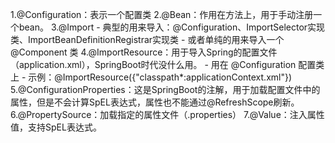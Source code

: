 1.@Configuration：表示一个配置类
2.@Bean：作用在方法上，用于手动注册一个bean。
3.@Import
    - 典型的用来导入：@Configuration、ImportSelector实现类、ImportBeanDefinitionRegistrar实现类
    - 或者单纯的用来导入一个 @Component 类
4.@ImportResource：用于导入Spring的配置文件（application.xml），SpringBoot时代没什么用。
    - 用在 @Configuration 配置类上
    - 示例：@ImportResource({"classpath*:applicationContext.xml"})
5.@ConfigurationProperties：这是SpringBoot的注解，用于加载配置文件中的属性，但是不会计算SpEL表达式，属性也不能通过@RefreshScope刷新。
6.@PropertySource：加载指定的属性文件（.properties）
7.@Value：注入属性值，支持SpEL表达式。